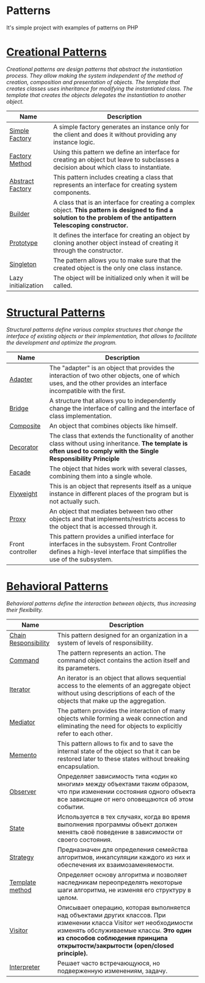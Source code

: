 # Patterns
It's simple project with examples of patterns on PHP

[Creational Patterns](examplesPatterns/CreationalPatterns)
====================================================================================================================
*Creational patterns are design patterns that abstract the instantiation process. They allow making the system 
independent of the method of creation, composition and presentation of objects. The template that creates 
classes uses inheritance for modifying the instantiated class. The template that creates the objects delegates 
the instantiation to another object.*


| Name | Description |
| -------- | ----------- |
| [Simple Factory](examplesPatterns/CreationalPatterns/simpleFactory.php) | A simple factory generates an instance only for the client and does it without providing any instance logic. |
| [Factory Method](examplesPatterns/CreationalPatterns/factoryMethod.php) | Using this pattern we define an interface for creating an object but leave to subclasses a decision about which class to instantiate. |
| [Abstract Factory](examplesPatterns/CreationalPatterns/abstractFactory.php) | This pattern includes creating a class that represents an interface for creating system components.|
| [Builder](examplesPatterns/CreationalPatterns/builder.php) | A class that is an interface for creating a complex object. **This pattern is designed to find a solution to the problem of the antipattern Telescoping constructor.** |
| [Prototype](examplesPatterns/CreationalPatterns/prototype.php) | It defines the interface for creating an object by cloning another object instead of creating it through the constructor. |
| [Singleton](examplesPatterns/CreationalPatterns/singleton.php) | The pattern allows you to make sure that the created object is the only one class instance. |
| Lazy initialization | The object will be initialized only when it will be called. |

[Structural Patterns](examplesPatterns/StructuralPatterns)
=========================================================================================================
*Structural patterns define various complex structures that change the interface of existing objects or their implementation, 
that allows to facilitate the development and optimize the program.*


| Name | Description |
| ---- | ------------ |
| [Adapter](examplesPatterns/StructuralPatterns/adapter.php) | The "adapter" is an object that provides the interaction of two other objects, one of which uses, and the other provides an interface incompatible with the first. |
| [Bridge](examplesPatterns/StructuralPatterns/bridge.php) | A structure that allows you to independently change the interface of calling and the interface of class implementation. |
| [Composite](examplesPatterns/StructuralPatterns/composite.php) |	An object that combines objects like himself. |
| [Decorator](examplesPatterns/StructuralPatterns/decorator.php) | The class that extends the functionality of another class without using inheritance. **The template is often used to comply with the Single Responsibility Principle** |
| [Facade](examplesPatterns/StructuralPatterns/facade.php) | The object that hides work with several classes, combining them into a single whole. |
| [Flyweight](examplesPatterns/StructuralPatterns/flyweight.php) | This is an object that represents itself as a unique instance in different places of the program but is not actually such. |
| [Proxy](examplesPatterns/StructuralPatterns/proxy.php) | An object that mediates between two other objects and that implements/restricts access to the object that is accessed through it. |
| Front controller | This pattern provides a unified interface for interfaces in the subsystem. Front Controller defines a high-level interface that simplifies the use of the subsystem. |	

[Behavioral Patterns](examplesPatterns/BehavioralPatterns)
=========================================================================================================
*Behavioral patterns define the interaction between objects, thus increasing their flexibility.*


| Name | Description |
| -------- | -------- |
| [Chain Responsibility](examplesPatterns/BehavioralPatterns/chainResponsibility.php)	| This pattern designed for an organization in a system of levels of responsibility. |
| [Command](examplesPatterns/BehavioralPatterns/command.php)	| The pattern represents an action. The command object contains the action itself and its parameters. |
| [Iterator](examplesPatterns/BehavioralPatterns/iterator.php)	| An iterator is an object that allows sequential access to the elements of an aggregate object without using descriptions of each of the objects that make up the aggregation. |
| [Mediator](examplesPatterns/BehavioralPatterns/mediator.php)	| The pattern provides the interaction of many objects while forming a weak connection and eliminating the need for objects to explicitly refer to each other. |
| [Memento](examplesPatterns/BehavioralPatterns/memento.php)	| This pattern allows to fix and to save the internal state of the object so that it can be restored later to these states without breaking encapsulation. |
| [Observer](examplesPatterns/BehavioralPatterns/observer.php)	| Определяет зависимость типа «один ко многим» между объектами таким образом, что при изменении состояния одного объекта все зависящие от него оповещаются об этом событии. |
| [State](examplesPatterns/BehavioralPatterns/state.php)	| Используется в тех случаях, когда во время выполнения программы объект должен менять своё поведение в зависимости от своего состояния. |
| [Strategy](examplesPatterns/BehavioralPatterns/strategy.php)	| Предназначен для определения семейства алгоритмов, инкапсуляции каждого из них и обеспечения их взаимозаменяемости. |
| [Template method](examplesPatterns/BehavioralPatterns/templateMethod.php)	| Определяет основу алгоритма и позволяет наследникам переопределять некоторые шаги алгоритма, не изменяя его структуру в целом. |
| [Visitor](examplesPatterns/BehavioralPatterns/visitor.php)	| Описывает операцию, которая выполняется над объектами других классов. При изменении класса Visitor нет необходимости изменять обслуживаемые классы. **Это один из способов соблюдения принципа открытости/закрытости (open/closed principle).** |
| [Interpreter](examplesPatterns/BehavioralPatterns/interpreter.php) | Решает часто встречающуюся, но подверженную изменениям, задачу. |
 